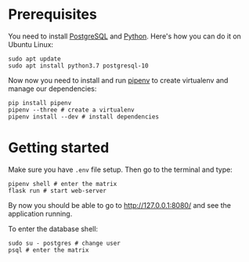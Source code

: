 # Prerequisites

You need to install [PostgreSQL](https://www.postgresql.org/download/) and [Python](https://docs.python-guide.org/starting/install3/). Here's how you can do it on Ubuntu Linux:

```shell
sudo apt update
sudo apt install python3.7 postgresql-10
```

Now now you need to install and run [pipenv](https://pipenv.readthedocs.io/en/stable/install/) to create virtualenv and manage our dependencies:

```shell
pip install pipenv
pipenv --three # create a virtualenv
pipenv install --dev # install dependencies
```

# Getting started

Make sure you have `.env` file setup. Then go to the terminal and type:

```shell
pipenv shell # enter the matrix
flask run # start web-server
```

By now you should be able to go to http://127.0.0.1:8080/ and see the application running.

To enter the database shell:

```shell
sudo su - postgres # change user
psql # enter the matrix
```
